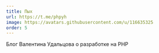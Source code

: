 ```yaml
---
title: Пых
url: https://t.me/phpyh
image: https://avatars.githubusercontent.com/u/116635325
order: 5
---
```


Блог Валентина Удальцова о разработке на PHP